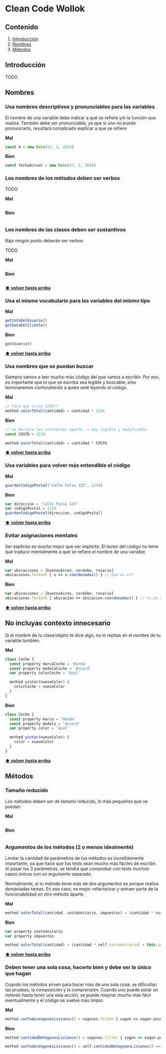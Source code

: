 # Clean Code Wollok

## Contenido
  1. [Introducción](#introducción)
  2. [Nombres](#nombres)
  3. [Métodos](#métodos)


## Introducción

TODO

## **Nombres**
### Usa nombres descriptivos y pronunciables para las variables
El nombre de una variable debe indicar a qué se refiere y/o la función que realiza. También debe ser pronunciable, ya que si uno no puede pronunciarlo, resultará complicado explicar a que se refiere

**Mal**
```javascript
const d = new Date(22, 2, 2019)
```

**Bien**
```javascript
const fechaActual = new Date(22, 2, 2019)
```

### Los nombres de los métodos deben ser verbos
TODO

**Mal**
```javascript
```

**Bien**
```javascript
```


### Los nombres de las clases deben ser sustantivos
Bajo ningún punto deberán ser verbos

TODO

**Mal**
```javascript
```

**Bien**
```javascript
```

**[⬆ volver hasta arriba](#contenido)**

### Usa el mismo vocabulario para las variables del mismo tipo

**Mal**
```javascript
getInfoDelUsuario()
getDataDelCliente()
```

**Bien**
```javascript
getUsuario()
```

**[⬆ volver hasta arriba](#contenido)**

### Usa nombres que se puedan buscar

Siempre vamos a leer mucho más código del que vamos a escribir. Por eso, es importante que lo que se escriba sea legible y buscable, sino terminaremos confundiendo a quien esté leyendo el código.

**Mal**
```javascript
// Para que sirve 1234??
method valorTotal(cantidad) = cantidad * 1234
```

**Bien**
```javascript
// Se declara las constantes aparte -> mas legible y modificable
const COSTO = 1234

method valorTotal(cantidad) = cantidad * COSTO
```

**[⬆ volver hasta arriba](#contenido)**

### Usa variables para volver más entendible el código

**Mal**
```javascript
guardarCodigoPostal('Calle Falsa 123', 1234)
```
**Bien**
```javascript
var direccion = 'Calle Falsa 123'
var codigoPostal = 1234
guardarCodigoPostal(direccion, codigoPostal)
```

**[⬆ volver hasta arriba](#contenido)**

### Evitar asignaciones mentales
Ser explícito es mucho mejor que ser implícito. El lector del código no tiene que traducir mentalmente a qué se refiere el nombre de una variable

**Mal**
```javascript
var ubicaciones = [buenosAires, cordoba, rosario]
ubicaciones.forEach { u => u.coordenadas() } // Que es u??
```

**Bien**
```javascript
var ubicaciones = [buenosAires, cordoba, rosario]
ubicaciones.forEach { ubicacion => ubicacion.coordenadas() } // Tu yo del futuro te lo va a agradecer
```

**[⬆ volver hasta arriba](#contenido)**

## No incluyas contexto innecesario
Si el nombre de tu clase/objeto te dice algo, no lo repitas en el nombre de tu variable también.

**Mal**
```javascript
class Coche {
  const property marcaCoche = 'Honda'
  const property modeloCoche = 'Accord'
  var property colorCoche = 'Azul'

  method pintar(nuevoColor) {
    colorCoche = nuevoColor
  }
}
```

**Bien**
```javascript
class Coche {
  const property marca = 'Honda'
  const property modelo = 'Accord'
  var property color = 'Azul'

  method pintar(nuevoColor) {
    color = nuevoColor
  }
}
```

**[⬆ volver hasta arriba](#contenido)**

## **Métodos**
### Tamaño reducido
Los métodos deben ser de tamaño reducido, lo más pequeños que se puedan

**Mal**
```javascript
```

**Bien**
```javascript
```

### Argumentos de los métodos (2 o menos idealmente)

Limitar la cantidad de parámetros de tus métodos es increíblemente importante, ya que hace que tus tests sean mucho más fáciles de escribir. Al pasar los 3 parámetros, se tendrá que comprobar con tests muchos casos únicos con un argumento separado.

Normalmente, si tu método tiene más de dos argumentos es porque realiza demasiadas tareas. En ese caso, es mejor refactorizar y extraer parte de la funcionabilidad en otro método aparte.

**Mal**
```javascript
method valorTotal(cantidad, costoUnitario, impuestos) = (cantidad * costoUnitario) + impuestos
```

**Bien**
```javascript
var property costoUnitario
var property impuestos

method valorTotal(cantidad) = (cantidad * self.costoUnitario) + this.impuestos
```

**[⬆ volver hasta arriba](#contenido)**

### Deben tener una sola cosa, hacerlo bien y debe ser lo único que hagan

Cuando los métodos sirven para hacer más de una sola cosa, se dificultan las pruebas, la composición y la comprensión. Cuando uno puede aislar un método hasta tener una sola acción, se puede mejorar mucho más fácil eventualmente y el código se vuelve más limpio.

**Mal**
```javascript
method sonTodosVagonesLivianos() = vagones.filter { vagon => vagon.pesoMaximo() < PESO_MAXIMO }.size() === vagones.size()
```
**Bien**
```javascript
method cantidadDeVagonesLivianos() = vagones.filter { vagon => vagon.pesoMaximo() < PESO_MAXIMO }.size()

method sonTodosVagonesLivianos() = self.cantidadDeVagonesLivianos() === vagones.size()
```
